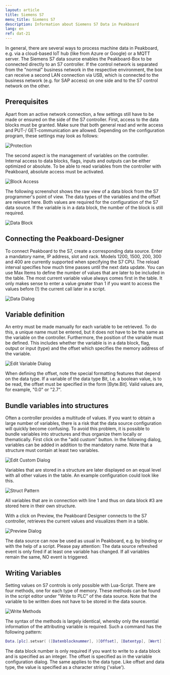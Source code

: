 ```yaml
---
layout: article
title: Siemens S7
menu_title: Siemens S7
description: Information about Siemens S7 Data in Peakboard
lang: en
ref: dat-21
---
```

In general, there are several ways to process machine data in Peakboard, e.g. via a cloud-based IoT hub (like from Azure or Google) or a MQTT server. The Siemens S7 data source enables the Peakboard-Box to be connected directly to an S7 controller. If the control network is separated from the "normal" business network in the respective environment, the box can receive a second LAN connection via USB, which is connected to the business network (e.g. for SAP access) on one side and to the S7 control network on the other.

## Prerequisites

Apart from an active network connection, a few settings still have to be made or ensured on the side of the S7 controller. First, access to the data blocks must be granted. Make sure that both general read and write access and PUT-/ GET-communication are allowed. Depending on the configuration program, these settings may look as follows:

![Protection](/assets/images/data-sources/siemens-s7/datenquelle-s7-00-protection.png)

The second aspect is the management of variables on the controller. Internal access to data blocks, flags, inputs and outputs can be either optimized or absolute. To be able to read variables from the controller with Peakboard, absolute access must be activated.

![Block Access](/assets/images/data-sources/siemens-s7/datenquelle-s7-01-block-access.png)

The following screenshot shows the raw view of a data block from the S7 programmer's point of view. The data types of the variables and the offset are relevant here. Both values are required for the configuration of the S7 data source. If the variable is in a data block, the number of the block is still required.

![Data Block](assets/images/data-sources/siemens-s7/datenquelle-s7-02_data-block.png)


## Connecting the Peakboard-Designer

To connect Peakboard to the S7, create a corresponding data source. Enter a mandatory name, IP address, slot and rack. Models 1200, 1500, 200, 300 and 400 are currently supported when specifying the S7 CPU. The reload interval specifies how much time passes until the next data update. You can use Max Items to define the number of values that are later to be included in the table. The most current variable value always comes first in the table. It only makes sense to enter a value greater than 1 if you want to access the values before (!) the current call later in a script.

![Data Dialog](assets/images/data-sources/siemens-s7/datenquelle-s7-03-edit-data-dialog.png)

## Variable definition

An entry must be made manually for each variable to be retrieved. To do this, a unique name must be entered, but it does not have to be the same as the variable on the controller. Furthermore, the position of the variable must be defined. This includes whether the variable is in a data block, flag, output or input (type) and the offset which specifies the memory address of the variable.

![Edit Variable Dialog](assets/images/data-sources/siemens-s7/datenquelle-s7-04-edit-variable-dialog.png)

When defining the offset, note the special formatting features that depend on the data type.
If a variable of the data type Bit, i.e. a boolean value, is to be read, the offset must be specified in the form [Byte.Bit]. Valid values are, for example, "0.0" or "2.7".

## Bundle variables into structures

Often a controller provides a multitude of values. If you want to obtain a large number of variables, there is a risk that the data source configuration will quickly become confusing.
To avoid this problem, it is possible to bundle variables into structures and thus organize them locally or thematically.
First click on the "add custom" button.
In the following dialog, variables can be added in addition to the mandatory name. Note that a structure must contain at least two variables.

![Edit Custom Dialog](/assets/images/data-sources/siemens-s7/datenquelle-s7-05-edit-custom-dialog.png)

Variables that are stored in a structure are later displayed on an equal level with all other values in the table.
An example configuration could look like this.

![Struct Pattern](/assets/images/data-sources/siemens-s7/datenquelle-s7-06-struct-pattern.png)

All variables that are in connection with line 1 and thus on data block #3 are stored here in their own structure.

With a click on Preview, the Peakboard Designer connects to the S7 controller, retrieves the current values and visualizes them in a table.

![Preview Dialog](/assets/images/data-sources/siemens-s7/datenquelle-s7-07-preview-dialog.png)

The data source can now be used as usual in Peakboard, e.g. by binding or with the help of a script. Please pay attention: The data source refreshed event is only fired if at least one variable has changed. If all variables remain the same, NO event is triggered.

## Writing Variables

Setting values on S7 controls is only possible with Lua-Script. There are four methods, one for each type of memory. These methods can be found in the script editor under "Write to PLC" of the data source.
Note that the variable to be written does not have to be stored in the data source.

![Write Methods](/assets/images/data-sources/siemens-s7/datenquelle-s7-08-write-methods.png)

The syntax of the methods is largely identical, whereby only the essential information of the attributing variable is required.
Such a command has the following pattern:

```lua
Data.[plc].setvar( ([Datenblocknummer], )[Offset], [Datentyp], [Wert] )
```

The data block number is only required if you want to write to a data block and is specified as an integer.
The offset is specified as in the variable configuration dialog.
The same applies to the data type.
Like offset and data type, the value is specified as a character string ('value').
